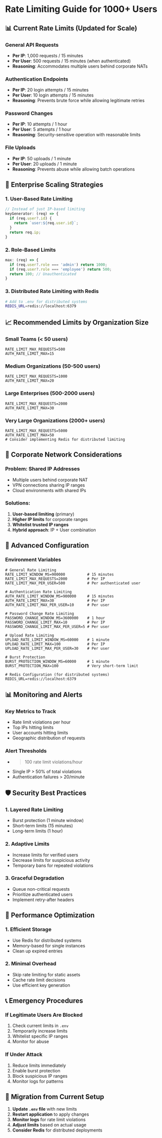 # Rate Limiting Guide for 1000+ Users

## 📊 Current Rate Limits (Updated for Scale)

### **General API Requests**
- **Per IP**: 1,000 requests / 15 minutes
- **Per User**: 500 requests / 15 minutes (when authenticated)
- **Reasoning**: Accommodates multiple users behind corporate NATs

### **Authentication Endpoints**
- **Per IP**: 20 login attempts / 15 minutes
- **Per User**: 10 login attempts / 15 minutes
- **Reasoning**: Prevents brute force while allowing legitimate retries

### **Password Changes**
- **Per IP**: 10 attempts / 1 hour
- **Per User**: 5 attempts / 1 hour
- **Reasoning**: Security-sensitive operation with reasonable limits

### **File Uploads**
- **Per IP**: 50 uploads / 1 minute
- **Per User**: 20 uploads / 1 minute
- **Reasoning**: Prevents abuse while allowing batch operations

## 🏢 Enterprise Scaling Strategies

### **1. User-Based Rate Limiting**
```javascript
// Instead of just IP-based limiting
keyGenerator: (req) => {
  if (req.user?.id) {
    return `user:${req.user.id}`;
  }
  return req.ip;
}
```

### **2. Role-Based Limits**
```javascript
max: (req) => {
  if (req.user?.role === 'admin') return 1000;
  if (req.user?.role === 'employee') return 500;
  return 100; // Unauthenticated
}
```

### **3. Distributed Rate Limiting with Redis**
```bash
# Add to .env for distributed systems
REDIS_URL=redis://localhost:6379
```

## 📈 Recommended Limits by Organization Size

### **Small Teams (< 50 users)**
```env
RATE_LIMIT_MAX_REQUESTS=500
AUTH_RATE_LIMIT_MAX=15
```

### **Medium Organizations (50-500 users)**
```env
RATE_LIMIT_MAX_REQUESTS=1000
AUTH_RATE_LIMIT_MAX=20
```

### **Large Enterprises (500-2000 users)**
```env
RATE_LIMIT_MAX_REQUESTS=2000
AUTH_RATE_LIMIT_MAX=30
```

### **Very Large Organizations (2000+ users)**
```env
RATE_LIMIT_MAX_REQUESTS=5000
AUTH_RATE_LIMIT_MAX=50
# Consider implementing Redis for distributed limiting
```

## 🚨 Corporate Network Considerations

### **Problem: Shared IP Addresses**
- Multiple users behind corporate NAT
- VPN connections sharing IP ranges
- Cloud environments with shared IPs

### **Solutions:**
1. **User-based limiting** (primary)
2. **Higher IP limits** for corporate ranges
3. **Whitelist trusted IP ranges**
4. **Hybrid approach**: IP + User combination

## 🔧 Advanced Configuration

### **Environment Variables**
```env
# General Rate Limiting
RATE_LIMIT_WINDOW_MS=900000          # 15 minutes
RATE_LIMIT_MAX_REQUESTS=2000         # Per IP
RATE_LIMIT_MAX_PER_USER=500          # Per authenticated user

# Authentication Rate Limiting
AUTH_RATE_LIMIT_WINDOW_MS=900000     # 15 minutes
AUTH_RATE_LIMIT_MAX=30               # Per IP
AUTH_RATE_LIMIT_MAX_PER_USER=10      # Per user

# Password Change Rate Limiting
PASSWORD_CHANGE_WINDOW_MS=3600000    # 1 hour
PASSWORD_CHANGE_LIMIT_MAX=10         # Per IP
PASSWORD_CHANGE_LIMIT_MAX_PER_USER=5 # Per user

# Upload Rate Limiting
UPLOAD_RATE_LIMIT_WINDOW_MS=60000    # 1 minute
UPLOAD_RATE_LIMIT_MAX=100            # Per IP
UPLOAD_RATE_LIMIT_MAX_PER_USER=30    # Per user

# Burst Protection
BURST_PROTECTION_WINDOW_MS=60000     # 1 minute
BURST_PROTECTION_MAX=100             # Very short-term limit

# Redis Configuration (for distributed systems)
REDIS_URL=redis://localhost:6379
```

## 📊 Monitoring and Alerts

### **Key Metrics to Track**
- Rate limit violations per hour
- Top IPs hitting limits
- User accounts hitting limits
- Geographic distribution of requests

### **Alert Thresholds**
- > 100 rate limit violations/hour
- Single IP > 50% of total violations
- Authentication failures > 20/minute

## 🛡️ Security Best Practices

### **1. Layered Rate Limiting**
- Burst protection (1 minute window)
- Short-term limits (15 minutes)
- Long-term limits (1 hour)

### **2. Adaptive Limits**
- Increase limits for verified users
- Decrease limits for suspicious activity
- Temporary bans for repeated violations

### **3. Graceful Degradation**
- Queue non-critical requests
- Prioritize authenticated users
- Implement retry-after headers

## 🚀 Performance Optimization

### **1. Efficient Storage**
- Use Redis for distributed systems
- Memory-based for single instances
- Clean up expired entries

### **2. Minimal Overhead**
- Skip rate limiting for static assets
- Cache rate limit decisions
- Use efficient key generation

## 📞 Emergency Procedures

### **If Legitimate Users Are Blocked**
1. Check current limits in `.env`
2. Temporarily increase limits
3. Whitelist specific IP ranges
4. Monitor for abuse

### **If Under Attack**
1. Reduce limits immediately
2. Enable burst protection
3. Block suspicious IP ranges
4. Monitor logs for patterns

## 🔄 Migration from Current Setup

1. **Update `.env` file** with new limits
2. **Restart application** to apply changes
3. **Monitor logs** for rate limit violations
4. **Adjust limits** based on actual usage
5. **Consider Redis** for distributed deployments
